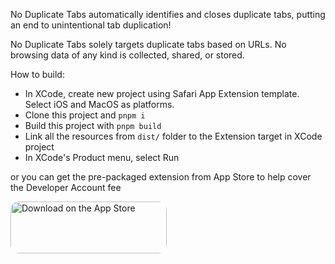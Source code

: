 No Duplicate Tabs automatically identifies and closes duplicate tabs, putting an end to unintentional tab duplication! 

No Duplicate Tabs solely targets duplicate tabs based on URLs. No browsing data of any kind is collected, shared, or stored.

How to build:
- In XCode, create new project using Safari App Extension template. Select iOS and MacOS as platforms.
- Clone this project and `pnpm i`
- Build this project with `pnpm build`
- Link all the resources from `dist/` folder to the Extension target in XCode project
- In XCode's Product menu, select Run

or you can get the pre-packaged extension from App Store to help cover the Developer Account fee

<a href="https://apps.apple.com/us/app/no-duplicate-tabs/id6473665014?itsct=apps_box_badge&amp;itscg=30200" style="display: inline-block; overflow: hidden; border-radius: 13px; width: 250px; height: 83px;"><img src="https://tools.applemediaservices.com/api/badges/download-on-the-app-store/black/en-us?size=250x83&amp;releaseDate=1701561600" alt="Download on the App Store" style="border-radius: 13px; width: 250px; height: 83px;"></a>
